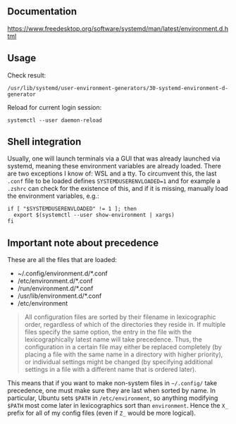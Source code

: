 ## Documentation

https://www.freedesktop.org/software/systemd/man/latest/environment.d.html


## Usage

Check result:

```
/usr/lib/systemd/user-environment-generators/30-systemd-environment-d-generator
```

Reload for current login session:

```
systemctl --user daemon-reload
```

## Shell integration

Usually, one will launch terminals via a GUI that was already launched via systemd, meaning these environment variables are already loaded. There are two exceptions I know of: WSL and a tty. To circumvent this, the last `.conf` file to be loaded defines `SYSTEMDUSERENVLOADED=1` and for example a `.zshrc` can check for the existence of this, and if it is missing, manually load the environment variables, e.g.:

```
if [ "$SYSTEMDUSERENVLOADED" != 1 ]; then
  export $(systemctl --user show-environment | xargs)
fi
```

## Important note about precedence

These are all the files that are loaded:

- ~/.config/environment.d/*.conf
- /etc/environment.d/*.conf
- /run/environment.d/*.conf
- /usr/lib/environment.d/*.conf
- /etc/environment

> All configuration files are sorted by their filename in lexicographic order,
> regardless of which of the directories they reside in. If multiple files
> specify the same option, the entry in the file with the lexicographically
> latest name will take precedence. Thus, the configuration in a certain file
> may either be replaced completely (by placing a file with the same name in
> a directory with higher priority), or individual settings might be changed
> (by specifying additional settings in a file with a different name that is
> ordered later).

This means that if you want to make non-system files in `~/.config/` take
precedence, one must make sure they are last when sorted by name. In
particular, Ubuntu sets `$PATH` in `/etc/environment`, so anything modifying
`$PATH` most come later in lexicographics sort than `environment`. Hence the
`X_` prefix for all of my config files (even if `Z_` would be more logical).
